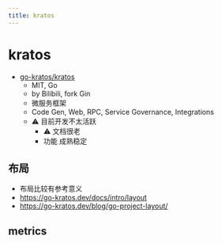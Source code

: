 ```yaml
---
title: kratos
---
```


# kratos

- [go-kratos/kratos](https://github.com/go-kratos/kratos)
  - MIT, Go
  - by Bilibili, fork Gin
  - 微服务框架
  - Code Gen, Web, RPC, Service Governance, Integrations
  - ⚠️ 目前开发不太活跃
    - ⚠️ 文档很老
    - 功能 成熟稳定

## 布局

- 布局比较有参考意义
- https://go-kratos.dev/docs/intro/layout
- https://go-kratos.dev/blog/go-project-layout/

## metrics
